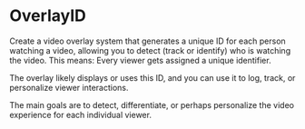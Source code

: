# OverlayID
Create a video overlay system that generates a unique ID for each person watching a video, allowing you to detect (track or identify) who is watching the video. 
This means:
Every viewer gets assigned a unique identifier.


The overlay likely displays or uses this ID, and you can use it to log, track, or personalize viewer interactions.


The main goals are to detect, differentiate, or perhaps personalize the video experience for each individual viewer.
